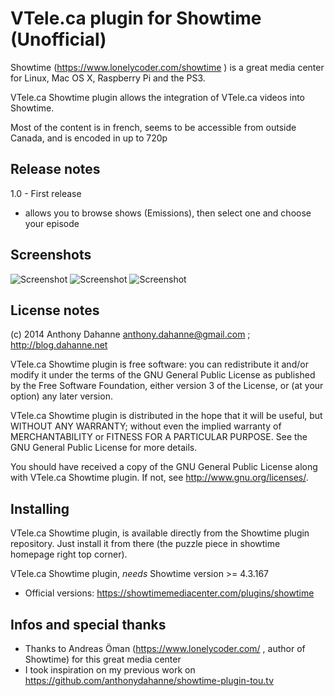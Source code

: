 VTele.ca plugin for Showtime (Unofficial)
============================

Showtime (https://www.lonelycoder.com/showtime ) is a great media center for Linux, Mac OS X, Raspberry Pi and the PS3.

VTele.ca Showtime plugin allows the integration of VTele.ca videos into Showtime.

Most of the content is in french, seems to be accessible from outside Canada, and is encoded in up to 720p


## Release notes

1.0 - First release

-  allows you to browse shows (Emissions), then select one and choose your episode

## Screenshots

![Screenshot](https://raw.github.com/anthonydahanne/showtime-plugin-VTele.ca/master/screenshots/vtele.ca-homescreen.png "home")
![Screenshot](https://raw.github.com/anthonydahanne/showtime-plugin-VTele.ca/master/screenshots/vtele.ca-listofshows.png "list of shows")
![Screenshot](https://raw.github.com/anthonydahanne/showtime-plugin-VTele.ca/master/screenshots/vtele.ca-listofepisodes.png "list of episodes")

## License notes

(c) 2014 Anthony Dahanne [anthony.dahanne@gmail.com](mailto:anthony.dahanne@gmail.com) ; http://blog.dahanne.net


VTele.ca Showtime plugin is free software: you can redistribute it and/or modify
it under the terms of the GNU General Public License as published by
the Free Software Foundation, either version 3 of the License, or
(at your option) any later version.

VTele.ca Showtime plugin is distributed in the hope that it will be useful,
but WITHOUT ANY WARRANTY; without even the implied warranty of
MERCHANTABILITY or FITNESS FOR A PARTICULAR PURPOSE.  See the
GNU General Public License for more details.

You should have received a copy of the GNU General Public License
along with VTele.ca Showtime plugin.  If not, see http://www.gnu.org/licenses/.

## Installing

VTele.ca Showtime plugin, is available directly from the Showtime plugin repository. Just install it from there (the puzzle piece in showtime homepage right top corner).

VTele.ca Showtime plugin, *needs* Showtime version >= 4.3.167

- Official versions: https://showtimemediacenter.com/plugins/showtime

## Infos and special thanks

-  Thanks to Andreas Öman (https://www.lonelycoder.com/ , author of Showtime) for this great media center
-  I took inspiration on my previous work on https://github.com/anthonydahanne/showtime-plugin-tou.tv

